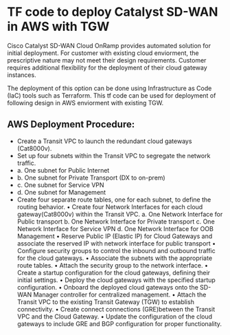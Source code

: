 # TF code to deploy Catalyst SD-WAN in AWS with TGW

Cisco Catalyst SD-WAN Cloud OnRamp provides automated solution for initial deployment. For customer with existing cloud enviorment, the prescriptive nature may not meet their design requirements. Customer requires additional flexibility for the deployment of their cloud gateway instances.

The deployment of this option can be done using Infrastructure as Code (IaC) tools such as Terraform.  This tf code can be used for deployment of following design in AWS enviorment with existing TGW. 

 ## AWS Deployment Procedure:
  
-	Create a Transit VPC to launch the redundant cloud gateways (Cat8000v).
-	Set up four subnets within the Transit VPC to segregate the network traffic.
  - a.	One subnet for Public Internet
  - b.	One subnet for Private Transport (DX to on-prem)
  - c.	One subnet for Service VPN
  - d.	One subnet for Management 
-	Create four separate route tables, one for each subnet, to define the routing behavior.
•	Create four Network Interfaces for each cloud gateway(Cat8000v) within the Transit VPC.
a.	One Network Interface for Public transport 
b.	One Network Interface for Private transport 
c.	One Network Interface for Service VPN 
d.	One Network Interface for OOB Management
•	Reserve Public IP (Elastic IP) for Cloud Gateways and associate the reserved IP with network interface for public transport
•	Configure security groups to control the inbound and outbound traffic for the cloud gateways.
•	Associate the subnets with the appropriate route tables.
•	Attach the security group to the network interface.
•	Create a startup configuration for the cloud gateways, defining their initial settings.
•	Deploy the cloud gateways with the specified startup configuration.
•	Onboard the deployed cloud gateways onto the SD-WAN Manager controller for centralized management.
•	Attach the Transit VPC to the existing Transit Gateway (TGW) to establish connectivity.
•	Create connect connections (GRE)between the Transit VPC and the Cloud Gateway.
•	Update the configuration of the cloud gateways to include GRE and BGP configuration for proper functionality.
